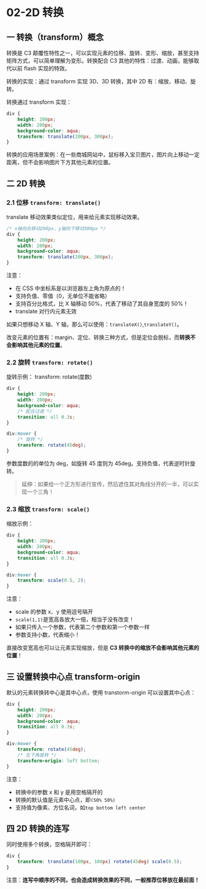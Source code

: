# 02-2D 转换

## 一 转换（transform）概念

转换是 C3 颠覆性特性之一，可以实现元素的位移、旋转、变形、缩放，甚至支持矩阵方式，可以简单理解为变形。转换配合 C3 其他的特性：过渡、动画，能够取代以前 flash 实现的特效。

转换的实现：通过 transform 实现 3D、3D 转换，其中 2D 有：缩放、移动、旋转。

转换通过 transform 实现：

```css
div {
    height: 200px;
    width: 200px;
    background-color: aqua;
    transform: translate(200px, 300px);
}
```

转换的应用场景案例：在一些商城网站中，鼠标移入宝贝图片，图片向上移动一定距离，但不会影响图片下方其他元素的位置。

## 二 2D 转换

### 2.1 位移 `transform: translate()`

translate 移动效果类似定位，用来给元素实现移动效果。

```css
/* x轴向右移动200px，y轴向下移动300px */
div {
    height: 200px;
    width: 200px;
    background-color: aqua;
    transform: translate(200px, 300px);
}
```

注意：

-   在 CSS 中坐标系是以浏览器左上角为原点的！
-   支持负值、零值（0，无单位不能省略）
-   支持百分比格式，比 X 轴移动 50%，代表了移动了其自身宽度的 50%！
-   translate 对行内元素无效

如果只想移动 X 轴、Y 轴，那么可以使用：`translateX()`,`translateY()`。

改变元素的位置有：margin、定位、转换三种方式，但是定位会脱标，而**转换不会影响其他元素的位置**。

### 2.2 旋转 `transform: rotate()`

旋转示例：
transform: rotate(度数)

```css
div {
    height: 200px;
    width: 200px;
    background-color: aqua;
    /* 配合过渡 */
    transition: all 0.3s;
}

div:hover {
    /* 旋转 */
    transform: rotate(45deg);
}
```

参数度数的的单位为 deg，如旋转 45 度则为 45deg。支持负值，代表逆时针旋转。

> 延伸：如果给一个正方形进行宣传，然后遮住其对角线分开的一半，可以实现一个三角！

### 2.3 缩放 `transform: scale()`

缩放示例：

```css
div {
    height: 200px;
    width: 200px;
    background-color: aqua;
    transition: all 0.3s;
}

div:hover {
    transform: scale(0.5, 2);
}
```

注意：

-   scale 的参数 x、y 使用逗号隔开
-   `scale(1,1)`是宽高各放大一倍，相当于没有改变！
-   如果只传入一个参数，代表第二个参数和第一个参数一样
-   参数支持小数，代表缩小！

直接改变宽高也可以让元素实现缩放，但是 **C3 转换中的缩放不会影响其他元素的位置**！

## 三 设置转换中心点 transform-origin

默认的元素转换转中心是其中心点，使用 transtorm-origin 可以设置其中心点：

```css
div {
    height: 200px;
    width: 200px;
    background-color: aqua;
    transition: all 0.3s;
}

div:hover {
    transform: rotate(45deg);
    /* 左下角旋转 */
    transform-origin: left bottom;
}
```

注意：

-   转换中的参数 x 和 y 是用空格隔开的
-   转换的默认值是元素中心点，即`(50% 50%)`
-   支持值为像素、方位名词，如`top bottom left center`

## 四 2D 转换的连写

同时使用多个转换，空格隔开即可：

```css
div {
    transform: translate(100px, 100px) rotate(45deg) scale(0.5);
}
```

注意：**连写中顺序的不同，也会造成转换效果的不同，一般推荐位移放在最前面！**
